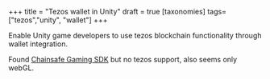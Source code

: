 +++
title = "Tezos wallet in Unity"
draft = true
[taxonomies]
tags=["tezos","unity", "wallet"]
+++

Enable Unity game developers to use tezos blockchain functionality through wallet integration.

Found [Chainsafe Gaming SDK](https://chainsafe.github.io/game-docs/) but no tezos support, also seems only webGL.
